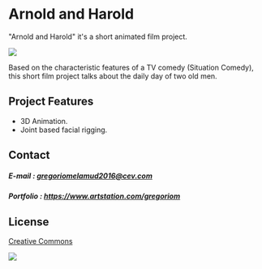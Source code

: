 # Arnold and Harold

"Arnold and Harold" it's a short animated film project.

![](https://github.com/hadoge/ArnoldHarold/blob/master/WikiResources/banner_01.jpg)

Based on the characteristic features of a TV comedy (Situation Comedy), this short film project talks about the daily day of two old men. 

## Project Features

- 3D Animation.
- Joint based facial rigging.

## Contact

##### E-mail : gregoriomelamud2016@cev.com

##### Portfolio : https://www.artstation.com/gregoriom

## License

[Creative Commons](https://github.com/hadoge/ArnoldHarold/blob/master/LICENSE)

![](https://i.creativecommons.org/l/by-nc-sa/4.0/88x31.png)
